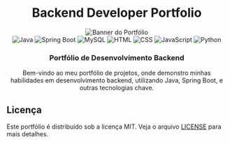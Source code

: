 <div align="center">
    <h1>Backend Developer Portfolio</h1>
    
  <img src="https://github.com/user-attachments/assets/08719d3c-e5d9-4f43-b4e4-e2ddd67e533e" alt="Banner do Portfólio"/>

 <div align="center">
        <img alt="Java" src="https://img.shields.io/badge/Java-007396?style=for-the-badge&logo=java&logoColor=white" />
        <img alt="Spring Boot" src="https://img.shields.io/badge/Spring%20Boot-6DB33F?style=for-the-badge&logo=spring-boot&logoColor=white" />
        <img alt="MySQL" src="https://img.shields.io/badge/MySQL-4479A1?style=for-the-badge&logo=mysql&logoColor=white" />
        <img alt="HTML" src="https://img.shields.io/badge/HTML5-E34F26?style=for-the-badge&logo=html5&logoColor=white" />
        <img alt="CSS" src="https://img.shields.io/badge/CSS3-1572B6?style=for-the-badge&logo=css3&logoColor=white" />
        <img alt="JavaScript" src="https://img.shields.io/badge/JavaScript-F7DF1E?style=for-the-badge&logo=javascript&logoColor=black" />
        <img alt="Python" src="https://img.shields.io/badge/Python-3776AB?style=for-the-badge&logo=python&logoColor=white" />
    </div>

<h3>Portfólio de Desenvolvimento Backend</h3>

  <p>Bem-vindo ao meu portfólio de projetos, onde demonstro minhas habilidades em desenvolvimento backend, utilizando Java, Spring Boot, e outras tecnologias chave.</p>
  
</div>

## <a name="licença">Licença</a>

Este portfólio é distribuído sob a licença MIT. Veja o arquivo [LICENSE](./LICENSE) para mais detalhes.
